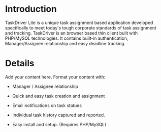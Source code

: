# Introduction #
TaskDriver Lite is a unique task assignment based application developed specifically to meet today's tough corporate standards of task assignment and tracking. TaskDriver is an browser based thin client built with PHP/MySQL technologies. It contains built-in authentication, Manager/Assignee relationship and easy deadline tracking.


# Details #

Add your content here.  Format your content with:

  * Manager / Assignee relationship

  * Quick and easy task creation and assignment

  * Email notifications on task statues

  * Individual task history captured and reported.

  * Easy install and setup. (Requires PHP/MySQL)







